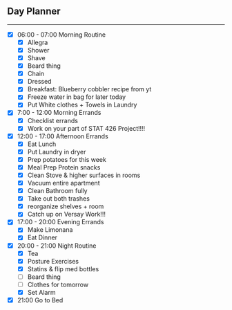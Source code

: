 ## Day Planner
---
- [x] 06:00 - 07:00 Morning Routine
	- [x] Allegra
	- [x] Shower
	- [x] Shave 
	- [x] Beard thing
	- [x] Chain
	- [x] Dressed
	- [x] Breakfast: Blueberry cobbler recipe from yt 
	- [x] Freeze water in bag for later today
	- [x] Put White clothes + Towels in Laundry
- [x] 7:00 - 12:00 Morning Errands
	- [x] Checklist errands
	- [x] Work on your part of STAT 426 Project!!!!
- [x] 12:00 - 17:00 Afternoon Errands
	- [x] Eat Lunch 
	- [x] Put Laundry in dryer
	- [x] Prep potatoes for this week 
	- [x] Meal Prep Protein snacks
	- [x] Clean Stove & higher surfaces in rooms
	- [x] Vacuum entire apartment
	- [x] Clean Bathroom fully
	- [x] Take out both trashes
	- [x] reorganize shelves + room
	- [x] Catch up on Versay Work!!!
- [x] 17:00 - 20:00 Evening Errands
	- [x] Make Limonana 
	- [x] Eat Dinner
- [x] 20:00 - 21:00 Night Routine
	- [x] Tea
	- [x] Posture Exercises 
	- [x] Statins & flip med bottles
	- [ ] Beard thing
	- [ ] Clothes for tomorrow
	- [x] Set Alarm
- [x] 21:00 Go to Bed